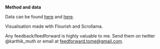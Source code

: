 
**Method and data**

Data can be found [here](https://www.statistikdatabasen.scb.se/pxweb/sv/ssd/START__ME__ME0201__ME0201B/) and [here](https://www.gu.se/sites/default/files/2021-02/2021%201%20Oskarson%20%26%20Ahlbom%20-%20Trender%20i%20ko%CC%88nsskillnader.pdf).

Visualisation made with Flourish and Scrollama.

Any feedback/feedforward is highly valuable to me. Send them on twitter @karthik\_muth or email at feedforward.tome@gmail.com.
